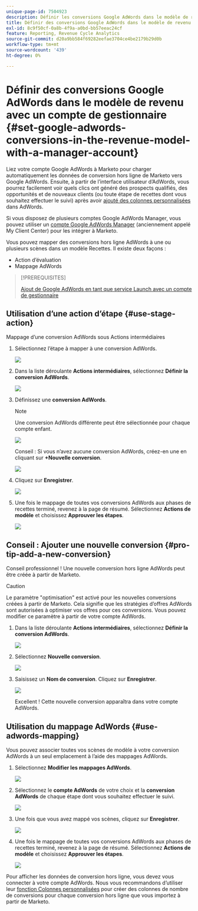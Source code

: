 ```yaml
---
unique-page-id: 7504923
description: Définir les conversions Google AdWords dans le modèle de revenu avec un compte de gestionnaire - Documents Marketo - Documentation du produit
title: Définir des conversions Google AdWords dans le modèle de revenu avec un compte de gestionnaire
exl-id: 8c9f50cf-0a8b-4f9a-a0bd-bb57eeac24cf
feature: Reporting, Revenue Cycle Analytics
source-git-commit: d20a9bb584f69282eefae3704ce4be2179b29d0b
workflow-type: tm+mt
source-wordcount: '439'
ht-degree: 0%

---
```


# Définir des conversions Google AdWords dans le modèle de revenu avec un compte de gestionnaire {#set-google-adwords-conversions-in-the-revenue-model-with-a-manager-account}

Liez votre compte Google AdWords à Marketo pour charger automatiquement les données de conversion hors ligne de Marketo vers Google AdWords. Ensuite, à partir de l’interface utilisateur d’AdWords, vous pourrez facilement voir quels clics ont généré des prospects qualifiés, des opportunités et de nouveaux clients (ou toute étape de recettes dont vous souhaitez effectuer le suivi) après avoir [ajouté des colonnes personnalisées](https://support.google.com/adwords/answer/3073556) dans AdWords.

Si vous disposez de plusieurs comptes Google AdWords Manager, vous pouvez utiliser un [compte Google AdWords Manager](https://www.google.com/adwords/manager-accounts/) (anciennement appelé My Client Center) pour les intégrer à Marketo.

Vous pouvez mapper des conversions hors ligne AdWords à une ou plusieurs scènes dans un modèle Recettes. Il existe deux façons :

* Action d’évaluation
* Mappage AdWords

>[!PREREQUISITES]
>
>[Ajout de Google AdWords en tant que service Launch avec un compte de gestionnaire](/help/marketo/product-docs/administration/additional-integrations/add-google-adwords-as-a-launchpoint-service-with-a-manager-account.md)

## Utilisation d’une action d’étape {#use-stage-action}

Mappage d’une conversion AdWords sous Actions intermédiaires

1. Sélectionnez l’étape à mapper à une conversion AdWords.

   ![](assets/image2015-2-26-16-3a40-3a2.png)

1. Dans la liste déroulante **Actions intermédiaires**, sélectionnez **Définir la conversion AdWords**.

   ![](assets/image2015-2-26-16-3a52-3a24.png)

1. Définissez une **conversion AdWords**.

   >[!NOTE]
   >
   >Une conversion AdWords différente peut être sélectionnée pour chaque compte enfant.

   ![](assets/image2015-3-27-17-3a16-3a37.png)

   Conseil : Si vous n’avez aucune conversion AdWords, créez-en une en cliquant sur **+Nouvelle conversion**.

   ![](assets/image2015-3-27-17-3a18-3a58.png)

1. Cliquez sur **Enregistrer**.

   ![](assets/image2015-3-27-17-3a21-3a15.png)

1. Une fois le mappage de toutes vos conversions AdWords aux phases de recettes terminé, revenez à la page de résumé. Sélectionnez **Actions de modèle** et choisissez **Approuver les étapes**.

   ![](assets/image2015-2-27-12-3a20-3a20.png)

## Conseil : Ajouter une nouvelle conversion {#pro-tip-add-a-new-conversion}

Conseil professionnel ! Une nouvelle conversion hors ligne AdWords peut être créée à partir de Marketo.

>[!CAUTION]
>
>Le paramètre &quot;optimisation&quot; est activé pour les nouvelles conversions créées à partir de Marketo. Cela signifie que les stratégies d’offres AdWords sont autorisées à optimiser vos offres pour ces conversions. Vous pouvez modifier ce paramètre à partir de votre compte AdWords.

1. Dans la liste déroulante **Actions intermédiaires**, sélectionnez **Définir la conversion AdWords**.

   ![](assets/image2015-2-26-16-3a52-3a24.png)

1. Sélectionnez **Nouvelle conversion**.

   ![](assets/image2015-3-27-17-3a23-3a13.png)

1. Saisissez un **Nom de conversion**. Cliquez sur **Enregistrer**.

   ![](assets/image2015-3-27-17-3a24-3a49.png)

   Excellent ! Cette nouvelle conversion apparaîtra dans votre compte AdWords.

## Utilisation du mappage AdWords {#use-adwords-mapping}

Vous pouvez associer toutes vos scènes de modèle à votre conversion AdWords à un seul emplacement à l’aide des mappages AdWords.

1. Sélectionnez **Modifier les mappages AdWords**.

   ![](assets/image2015-2-26-17-3a3-3a29.png)

1. Sélectionnez le **compte AdWords** de votre choix et la **conversion AdWords** de chaque étape dont vous souhaitez effectuer le suivi.

   ![](assets/image2015-3-27-17-3a30-3a15.png)

1. Une fois que vous avez mappé vos scènes, cliquez sur **Enregistrer**.

   ![](assets/image2015-3-27-17-3a30-3a48.png)

1. Une fois le mappage de toutes vos conversions AdWords aux phases de recettes terminé, revenez à la page de résumé. Sélectionnez **Actions de modèle** et choisissez **Approuver les étapes**.

   ![](assets/image2015-2-27-12-3a20-3a20.png)

Pour afficher les données de conversion hors ligne, vous devez vous connecter à votre compte AdWords. Nous vous recommandons d’utiliser leur [fonction Colonnes personnalisées](https://support.google.com/adwords/answer/3073556) pour créer des colonnes de nombre de conversions pour chaque conversion hors ligne que vous importez à partir de Marketo.
